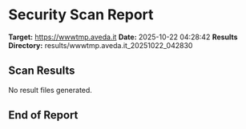 # Security Scan Report

**Target:** https://wwwtmp.aveda.it
**Date:** 2025-10-22 04:28:42
**Results Directory:** results/wwwtmp.aveda.it_20251022_042830

## Scan Results

No result files generated.

## End of Report
